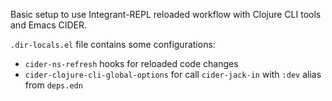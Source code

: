 Basic setup to use Integrant-REPL reloaded workflow with Clojure CLI tools and Emacs CIDER.

`.dir-locals.el` file contains some configurations:

- `cider-ns-refresh` hooks for reloaded code changes
- `cider-clojure-cli-global-options` for call `cider-jack-in` with `:dev` alias from `deps.edn`
